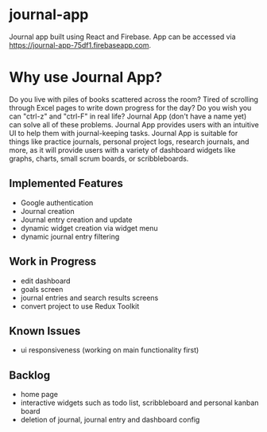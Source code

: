 # journal-app
Journal app built using React and Firebase. App can be accessed via https://journal-app-75df1.firebaseapp.com.


# Why use Journal App?
Do you live with piles of books scattered across the room? Tired of scrolling through Excel pages to write down progress for the day? Do you wish you can "ctrl-z" and "ctrl-F" in real life? Journal App (don't have a name yet) can solve all of these problems. Journal App provides users with an intuitive UI to help them with journal-keeping tasks. Journal App is suitable for things like practice journals, personal project logs, research journals, and more, as it will provide users with a variety of dashboard widgets like graphs, charts, small scrum boards, or scribbleboards.


## Implemented Features
- Google authentication
- Journal creation
- Journal entry creation and update
- dynamic widget creation via widget menu
- dynamic journal entry filtering


## Work in Progress
- edit dashboard
- goals screen
- journal entries and search results screens
- convert project to use Redux Toolkit


## Known Issues
- ui responsiveness (working on main functionality first)


## Backlog
- home page
- interactive widgets such as todo list, scribbleboard and personal kanban board
- deletion of journal, journal entry and dashboard config
